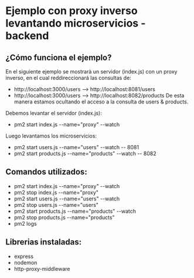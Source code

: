 # Ejemplo con proxy inverso levantando microservicios - backend

## ¿Cómo funciona el ejemplo?
En el siguiente ejemplo se mostrarà un servidor (index.js) con un proxy inverso, en el cual reddireccionará las consultas de:
- http://localhost:3000/users --> http://localhost:8081/users
- http://localhost:3000/users --> http://localhost:8082/products
De esta manera estamos ocultando el acceso a la consulta de users & products.

Debemos levantar el servidor (index.js):
- pm2 start index.js --name="proxy" --watch 

Luego levantamos los microservicios:
- pm2 start users.js --name="users" --watch -- 8081
- pm2 start products.js --name="products" --watch -- 8082

## Comandos utilizados:
- pm2 start index.js --name="proxy" --watch 
- pm2 stop index.js --name="proxy"
- pm2 start users.js --name="users" --watch 
- pm2 stop users.js --name="users"
- pm2 start products.js --name="products" --watch 
- pm2 stop products.js --name="products"
- pm2 logs

## Librerias instaladas:
- express
- nodemon
- http-proxy-middleware

